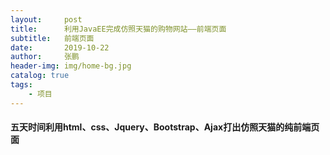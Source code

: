 ```yaml
---
layout:     post 
title:      利用JavaEE完成仿照天猫的购物网站——前端页面
subtitle:   前端页面
date:       2019-10-22
author:     张鹏
header-img: img/home-bg.jpg
catalog: true   
tags:                         
    - 项目
---
```


#### 五天时间利用html、css、Jquery、Bootstrap、Ajax打出仿照天猫的纯前端页面